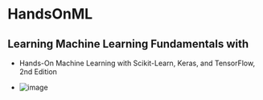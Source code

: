 # HandsOnML

## Learning Machine Learning Fundamentals with
- Hands-On Machine Learning with Scikit-Learn, Keras, and TensorFlow, 2nd Edition

- ![image](https://user-images.githubusercontent.com/72939907/184896790-166174c3-9057-4c72-811d-e204e166ab1d.png)
